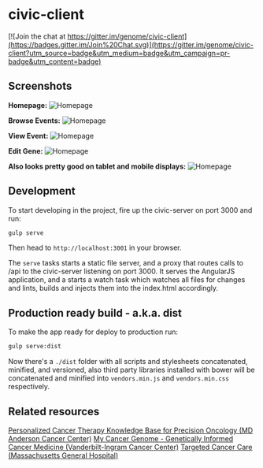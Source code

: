 civic-client
============

[![Join the chat at https://gitter.im/genome/civic-client](https://badges.gitter.im/Join%20Chat.svg)](https://gitter.im/genome/civic-client?utm_source=badge&utm_medium=badge&utm_campaign=pr-badge&utm_content=badge)

## Screenshots
**Homepage:**
![Homepage](notes/screenshots/home-view.png)

**Browse Events:**
![Homepage](notes/screenshots/gene-browse-view.png)

**View Event:**
![Homepage](notes/screenshots/gene-variant-evidence-view.png)

**Edit Gene:**
![Homepage](notes/screenshots/gene-edit-view.png)

**Also looks pretty good on tablet and mobile displays:**
![Homepage](notes/screenshots/tablet-gene-view.png)

## Development

To start developing in the project, fire up the civic-server on port 3000 and run:

```bash
gulp serve
```

Then head to `http://localhost:3001` in your browser. 

The `serve` tasks starts a static file server, and a proxy that routes calls to /api to the civic-server listening on port 3000. It serves the AngularJS application, and a starts a watch task which watches all files for changes and lints, builds and injects them into the index.html accordingly.

## Production ready build - a.k.a. dist

To make the app ready for deploy to production run:

```bash
gulp serve:dist
```

Now there's a `./dist` folder with all scripts and stylesheets concatenated, minified, and versioned, also third party libraries installed with bower will be concatenated and minified into `vendors.min.js` and `vendors.min.css` respectively.


## Related resources
[Personalized Cancer Therapy Knowledge Base for Precision Oncology (MD Anderson Cancer Center)](https://pct.mdanderson.org/)
[My Cancer Genome - Genetically Informed Cancer Medicine (Vanderbilt-Ingram Cancer Center)](http://www.mycancergenome.org/)
[Targeted Cancer Care (Massachusetts General Hospital)](https://targetedcancercare.massgeneral.org/My-Trial-Guide/Mutations.aspx)


